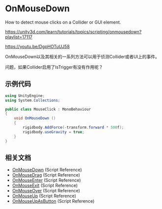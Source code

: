 # OnMouseDown

How to detect mouse clicks on a Collider or GUI element.

https://unity3d.com/learn/tutorials/topics/scripting/onmousedown?playlist=17117

https://youtu.be/DgpHOTuUJ58

OnMouseDown以及其相关的一系列方法可以用于侦测Collider或者UI上的事件。

问题，如果Collider启用了IsTrigger有没有作用呢？

## 示例代码

```cs
using UnityEngine;
using System.Collections;

public class MouseClick : MonoBehaviour
{
    void OnMouseDown ()
    {
        rigidbody.AddForce(-transform.forward * 500f);
        rigidbody.useGravity = true;
    }
}
```

## 相关文档

* [OnMouseDown](http://docs.unity3d.com/Documentation/ScriptReference/MonoBehaviour.OnMouseDown.html?_ga=1.184887904.838993178.1480250241) (Script Reference)
* [OnMouseDrag](http://docs.unity3d.com/Documentation/ScriptReference/MonoBehaviour.OnMouseDrag.html?_ga=1.184887904.838993178.1480250241) (Script Reference)
* [OnMouseEnter](http://docs.unity3d.com/Documentation/ScriptReference/MonoBehaviour.OnMouseEnter.html?_ga=1.184887904.838993178.1480250241) (Script Reference)
* [OnMouseExit](http://docs.unity3d.com/Documentation/ScriptReference/MonoBehaviour.OnMouseExit.html?_ga=1.184887904.838993178.1480250241) (Script Reference)
* [OnMouseOver](http://docs.unity3d.com/Documentation/ScriptReference/MonoBehaviour.OnMouseOver.html?_ga=1.184887904.838993178.1480250241) (Script Reference)
* [OnMouseUp](http://docs.unity3d.com/Documentation/ScriptReference/MonoBehaviour.OnMouseUp.html?_ga=1.184887904.838993178.1480250241) (Script Reference)
* [OnMouseUpAsButton](http://docs.unity3d.com/Documentation/ScriptReference/MonoBehaviour.OnMouseUpAsButton.html?_ga=1.184887904.838993178.1480250241) (Script Reference)